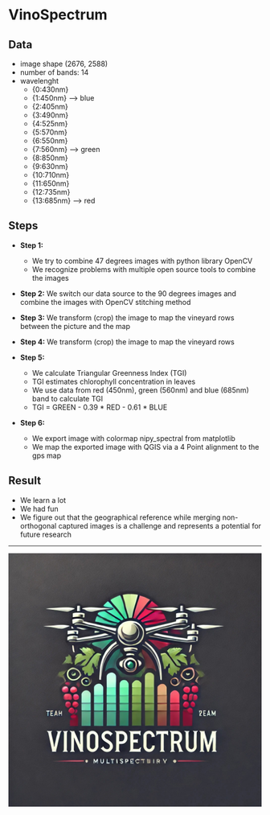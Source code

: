 # VinoSpectrum

## Data 

- image shape (2676, 2588)
- number of bands: 14
- wavelenght
    - {0:430nm} 
    - {1:450nm} --> blue
    - {2:405nm}
    - {3:490nm}
    - {4:525nm}
    - {5:570nm}
    - {6:550nm} 
    - {7:560nm} --> green
    - {8:850nm}
    - {9:630nm}
    - {10:710nm} 
    - {11:650nm} 
    - {12:735nm}
    - {13:685nm} --> red

## Steps 

- **Step 1:**
  - We try to combine 47 degrees images with python library OpenCV  
  - We recognize problems with multiple open source tools to combine the images

- **Step 2:** We switch our data source to the 90 degrees images and combine the images with OpenCV stitching method

- **Step 3:** We transform (crop) the image to map the vineyard rows between the picture and the map 

- **Step 4:** We transform (crop) the image to map the vineyard rows

- **Step 5:** 
    - We calculate Triangular Greenness Index (TGI)
    - TGI estimates chlorophyll concentration in leaves
    - We use data from red (450nm), green (560nm) and blue (685nm) band to calculate TGI
    - TGI = GREEN - 0.39 * RED - 0.61 * BLUE

- **Step 6:**
    - We export image with colormap nipy_spectral from matplotlib
    - We map the exported image with QGIS via a 4 Point alignment to the gps map

## Result

- We learn a lot
- We had fun
- We figure out that the geographical reference while merging non-orthogonal captured images is a challenge and represents a potential for future research

---

![logo.jpg](data%2Flogo.jpg)